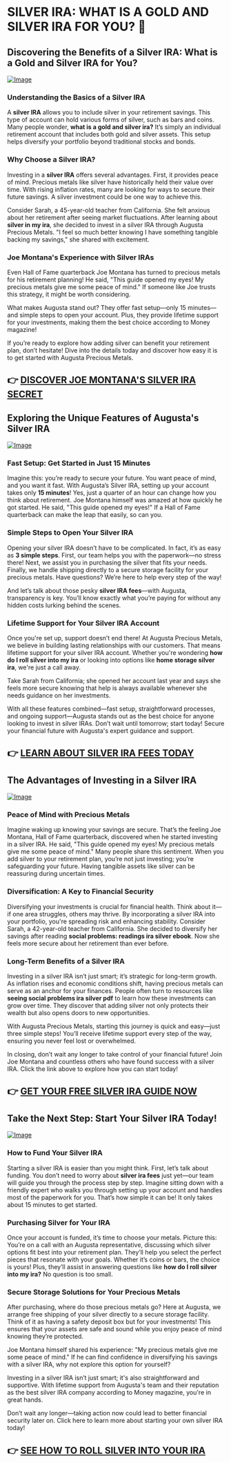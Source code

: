 # SILVER IRA: WHAT IS A GOLD AND SILVER IRA FOR YOU? 🌟

## Discovering the Benefits of a Silver IRA: What is a Gold and Silver IRA for You?

[![Image](https://apmaffiliates.com/creatives/FINAL_230619_SilverIRA_Banners_970x250.jpg)](https://gchaffi.com/XyhawIEA)

### Understanding the Basics of a Silver IRA  
A **silver IRA** allows you to include silver in your retirement savings. This type of account can hold various forms of silver, such as bars and coins. Many people wonder, **what is a gold and silver ira?** It’s simply an individual retirement account that includes both gold and silver assets. This setup helps diversify your portfolio beyond traditional stocks and bonds.

### Why Choose a Silver IRA?  
Investing in a **silver IRA** offers several advantages. First, it provides peace of mind. Precious metals like silver have historically held their value over time. With rising inflation rates, many are looking for ways to secure their future savings. A silver investment could be one way to achieve this.

Consider Sarah, a 45-year-old teacher from California. She felt anxious about her retirement after seeing market fluctuations. After learning about **silver in my ira**, she decided to invest in a silver IRA through Augusta Precious Metals. "I feel so much better knowing I have something tangible backing my savings," she shared with excitement.

### Joe Montana's Experience with Silver IRAs  
Even Hall of Fame quarterback Joe Montana has turned to precious metals for his retirement planning! He said, "This guide opened my eyes! My precious metals give me some peace of mind." If someone like Joe trusts this strategy, it might be worth considering.

What makes Augusta stand out? They offer fast setup—only 15 minutes—and simple steps to open your account. Plus, they provide lifetime support for your investments, making them the best choice according to Money magazine!

If you’re ready to explore how adding silver can benefit your retirement plan, don’t hesitate! Dive into the details today and discover how easy it is to get started with Augusta Precious Metals.



## 👉 [DISCOVER JOE MONTANA'S SILVER IRA SECRET](https://gchaffi.com/XyhawIEA)

## Exploring the Unique Features of Augusta's Silver IRA  
[![Image](https://gchaffi.com/XyhawIEA)](https://gchaffi.com/XyhawIEA)  

### Fast Setup: Get Started in Just 15 Minutes  
Imagine this: you’re ready to secure your future. You want peace of mind, and you want it fast. With Augusta’s Silver IRA, setting up your account takes only **15 minutes**! Yes, just a quarter of an hour can change how you think about retirement. Joe Montana himself was amazed at how quickly he got started. He said, "This guide opened my eyes!" If a Hall of Fame quarterback can make the leap that easily, so can you.

### Simple Steps to Open Your Silver IRA  
Opening your silver IRA doesn’t have to be complicated. In fact, it’s as easy as **3 simple steps**. First, our team helps you with the paperwork—no stress there! Next, we assist you in purchasing the silver that fits your needs. Finally, we handle shipping directly to a secure storage facility for your precious metals. Have questions? We’re here to help every step of the way!

And let’s talk about those pesky **silver IRA fees**—with Augusta, transparency is key. You’ll know exactly what you’re paying for without any hidden costs lurking behind the scenes.

### Lifetime Support for Your Silver IRA Account  
Once you're set up, support doesn’t end there! At Augusta Precious Metals, we believe in building lasting relationships with our customers. That means lifetime support for your silver IRA account. Whether you're wondering **how do I roll silver into my ira** or looking into options like **home storage silver ira**, we're just a call away.

Take Sarah from California; she opened her account last year and says she feels more secure knowing that help is always available whenever she needs guidance on her investments.

With all these features combined—fast setup, straightforward processes, and ongoing support—Augusta stands out as the best choice for anyone looking to invest in silver IRAs. Don’t wait until tomorrow; start today! Secure your financial future with Augusta's expert guidance and support.



## 👉 [LEARN ABOUT SILVER IRA FEES TODAY](https://gchaffi.com/XyhawIEA)

## The Advantages of Investing in a Silver IRA

[![Image](https://apmaffiliates.com/creatives/FINAL_230619_SilverIRA_Banners_300x600.jpg)](https://gchaffi.com/XyhawIEA)

### Peace of Mind with Precious Metals  
Imagine waking up knowing your savings are secure. That’s the feeling Joe Montana, Hall of Fame quarterback, discovered when he started investing in a silver IRA. He said, "This guide opened my eyes! My precious metals give me some peace of mind." Many people share this sentiment. When you add silver to your retirement plan, you’re not just investing; you’re safeguarding your future. Having tangible assets like silver can be reassuring during uncertain times.

### Diversification: A Key to Financial Security  
Diversifying your investments is crucial for financial health. Think about it—if one area struggles, others may thrive. By incorporating a silver IRA into your portfolio, you're spreading risk and enhancing stability. Consider Sarah, a 42-year-old teacher from California. She decided to diversify her savings after reading **social problems: readings ira silver ebook**. Now she feels more secure about her retirement than ever before.

### Long-Term Benefits of a Silver IRA  
Investing in a silver IRA isn’t just smart; it’s strategic for long-term growth. As inflation rises and economic conditions shift, having precious metals can serve as an anchor for your finances. People often turn to resources like **seeing social problems ira silver pdf** to learn how these investments can grow over time. They discover that adding silver not only protects their wealth but also opens doors to new opportunities.

With Augusta Precious Metals, starting this journey is quick and easy—just three simple steps! You’ll receive lifetime support every step of the way, ensuring you never feel lost or overwhelmed.

In closing, don’t wait any longer to take control of your financial future! Join Joe Montana and countless others who have found success with a silver IRA. Click the link above to explore how you can start today!



## 👉 [GET YOUR FREE SILVER IRA GUIDE NOW](https://gchaffi.com/XyhawIEA)

## Take the Next Step: Start Your Silver IRA Today!

[![Image](https://apmaffiliates.com/creatives/FINAL_230619_SilverIRA_Banners_850x350.jpg)](https://gchaffi.com/XyhawIEA)

### How to Fund Your Silver IRA
Starting a silver IRA is easier than you might think. First, let’s talk about funding. You don’t need to worry about **silver ira fees** just yet—our team will guide you through the process step by step. Imagine sitting down with a friendly expert who walks you through setting up your account and handles most of the paperwork for you. That’s how simple it can be! It only takes about 15 minutes to get started.

### Purchasing Silver for Your IRA
Once your account is funded, it’s time to choose your metals. Picture this: You’re on a call with an Augusta representative, discussing which silver options fit best into your retirement plan. They’ll help you select the perfect pieces that resonate with your goals. Whether it’s coins or bars, the choice is yours! Plus, they’ll assist in answering questions like **how do I roll silver into my ira?** No question is too small.

### Secure Storage Solutions for Your Precious Metals
After purchasing, where do those precious metals go? Here at Augusta, we arrange free shipping of your silver directly to a secure storage facility. Think of it as having a safety deposit box but for your investments! This ensures that your assets are safe and sound while you enjoy peace of mind knowing they’re protected.

Joe Montana himself shared his experience: "My precious metals give me some peace of mind." If he can find confidence in diversifying his savings with a silver IRA, why not explore this option for yourself?

Investing in a silver IRA isn’t just smart; it's also straightforward and supportive. With lifetime support from Augusta's team and their reputation as the best silver IRA company according to Money magazine, you're in great hands.

Don’t wait any longer—taking action now could lead to better financial security later on. Click here to learn more about starting your own silver IRA today!



## 👉 [SEE HOW TO ROLL SILVER INTO YOUR IRA](https://gchaffi.com/XyhawIEA)